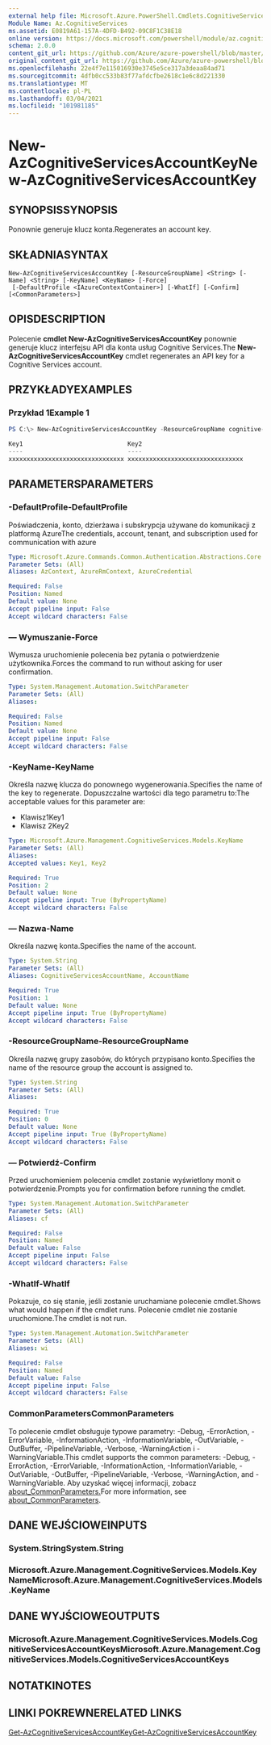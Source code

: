 ```yaml
---
external help file: Microsoft.Azure.PowerShell.Cmdlets.CognitiveServices.dll-Help.xml
Module Name: Az.CognitiveServices
ms.assetid: E0819A61-157A-4DFD-B492-09C8F1C38E18
online version: https://docs.microsoft.com/powershell/module/az.cognitiveservices/new-azcognitiveservicesaccountkey
schema: 2.0.0
content_git_url: https://github.com/Azure/azure-powershell/blob/master/src/CognitiveServices/CognitiveServices/help/New-AzCognitiveServicesAccountKey.md
original_content_git_url: https://github.com/Azure/azure-powershell/blob/master/src/CognitiveServices/CognitiveServices/help/New-AzCognitiveServicesAccountKey.md
ms.openlocfilehash: 22e4f7e115016930e3745e5ce317a3deaa84ad71
ms.sourcegitcommit: 4dfb0cc533b83f77afdcfbe2618c1e6c8d221330
ms.translationtype: MT
ms.contentlocale: pl-PL
ms.lasthandoff: 03/04/2021
ms.locfileid: "101981185"
---
```

# <span data-ttu-id="8b2f8-101">New-AzCognitiveServicesAccountKey</span><span class="sxs-lookup"><span data-stu-id="8b2f8-101">New-AzCognitiveServicesAccountKey</span></span>

## <span data-ttu-id="8b2f8-102">SYNOPSIS</span><span class="sxs-lookup"><span data-stu-id="8b2f8-102">SYNOPSIS</span></span>
<span data-ttu-id="8b2f8-103">Ponownie generuje klucz konta.</span><span class="sxs-lookup"><span data-stu-id="8b2f8-103">Regenerates an account key.</span></span>

## <span data-ttu-id="8b2f8-104">SKŁADNIA</span><span class="sxs-lookup"><span data-stu-id="8b2f8-104">SYNTAX</span></span>

```
New-AzCognitiveServicesAccountKey [-ResourceGroupName] <String> [-Name] <String> [-KeyName] <KeyName> [-Force]
 [-DefaultProfile <IAzureContextContainer>] [-WhatIf] [-Confirm] [<CommonParameters>]
```

## <span data-ttu-id="8b2f8-105">OPIS</span><span class="sxs-lookup"><span data-stu-id="8b2f8-105">DESCRIPTION</span></span>
<span data-ttu-id="8b2f8-106">Polecenie **cmdlet New-AzCognitiveServicesAccountKey** ponownie generuje klucz interfejsu API dla konta usług Cognitive Services.</span><span class="sxs-lookup"><span data-stu-id="8b2f8-106">The **New-AzCognitiveServicesAccountKey** cmdlet regenerates an API key for a Cognitive Services account.</span></span>

## <span data-ttu-id="8b2f8-107">PRZYKŁADY</span><span class="sxs-lookup"><span data-stu-id="8b2f8-107">EXAMPLES</span></span>

### <span data-ttu-id="8b2f8-108">Przykład 1</span><span class="sxs-lookup"><span data-stu-id="8b2f8-108">Example 1</span></span>
```powershell
PS C:\> New-AzCognitiveServicesAccountKey -ResourceGroupName cognitive-services-resource-group -name myluis -keyname Key1

Key1                             Key2
----                             ----
xxxxxxxxxxxxxxxxxxxxxxxxxxxxxxxx xxxxxxxxxxxxxxxxxxxxxxxxxxxxxxxx
```

## <span data-ttu-id="8b2f8-109">PARAMETERS</span><span class="sxs-lookup"><span data-stu-id="8b2f8-109">PARAMETERS</span></span>

### <span data-ttu-id="8b2f8-110">-DefaultProfile</span><span class="sxs-lookup"><span data-stu-id="8b2f8-110">-DefaultProfile</span></span>
<span data-ttu-id="8b2f8-111">Poświadczenia, konto, dzierżawa i subskrypcja używane do komunikacji z platformą Azure</span><span class="sxs-lookup"><span data-stu-id="8b2f8-111">The credentials, account, tenant, and subscription used for communication with azure</span></span>

```yaml
Type: Microsoft.Azure.Commands.Common.Authentication.Abstractions.Core.IAzureContextContainer
Parameter Sets: (All)
Aliases: AzContext, AzureRmContext, AzureCredential

Required: False
Position: Named
Default value: None
Accept pipeline input: False
Accept wildcard characters: False
```

### <span data-ttu-id="8b2f8-112">— Wymuszanie</span><span class="sxs-lookup"><span data-stu-id="8b2f8-112">-Force</span></span>
<span data-ttu-id="8b2f8-113">Wymusza uruchomienie polecenia bez pytania o potwierdzenie użytkownika.</span><span class="sxs-lookup"><span data-stu-id="8b2f8-113">Forces the command to run without asking for user confirmation.</span></span>

```yaml
Type: System.Management.Automation.SwitchParameter
Parameter Sets: (All)
Aliases:

Required: False
Position: Named
Default value: None
Accept pipeline input: False
Accept wildcard characters: False
```

### <span data-ttu-id="8b2f8-114">-KeyName</span><span class="sxs-lookup"><span data-stu-id="8b2f8-114">-KeyName</span></span>
<span data-ttu-id="8b2f8-115">Określa nazwę klucza do ponownego wygenerowania.</span><span class="sxs-lookup"><span data-stu-id="8b2f8-115">Specifies the name of the key to regenerate.</span></span>
<span data-ttu-id="8b2f8-116">Dopuszczalne wartości dla tego parametru to:</span><span class="sxs-lookup"><span data-stu-id="8b2f8-116">The acceptable values for this parameter are:</span></span>
- <span data-ttu-id="8b2f8-117">Klawisz1</span><span class="sxs-lookup"><span data-stu-id="8b2f8-117">Key1</span></span>
- <span data-ttu-id="8b2f8-118">Klawisz 2</span><span class="sxs-lookup"><span data-stu-id="8b2f8-118">Key2</span></span>

```yaml
Type: Microsoft.Azure.Management.CognitiveServices.Models.KeyName
Parameter Sets: (All)
Aliases:
Accepted values: Key1, Key2

Required: True
Position: 2
Default value: None
Accept pipeline input: True (ByPropertyName)
Accept wildcard characters: False
```

### <span data-ttu-id="8b2f8-119">— Nazwa</span><span class="sxs-lookup"><span data-stu-id="8b2f8-119">-Name</span></span>
<span data-ttu-id="8b2f8-120">Określa nazwę konta.</span><span class="sxs-lookup"><span data-stu-id="8b2f8-120">Specifies the name of the account.</span></span>

```yaml
Type: System.String
Parameter Sets: (All)
Aliases: CognitiveServicesAccountName, AccountName

Required: True
Position: 1
Default value: None
Accept pipeline input: True (ByPropertyName)
Accept wildcard characters: False
```

### <span data-ttu-id="8b2f8-121">-ResourceGroupName</span><span class="sxs-lookup"><span data-stu-id="8b2f8-121">-ResourceGroupName</span></span>
<span data-ttu-id="8b2f8-122">Określa nazwę grupy zasobów, do których przypisano konto.</span><span class="sxs-lookup"><span data-stu-id="8b2f8-122">Specifies the name of the resource group the account is assigned to.</span></span>

```yaml
Type: System.String
Parameter Sets: (All)
Aliases:

Required: True
Position: 0
Default value: None
Accept pipeline input: True (ByPropertyName)
Accept wildcard characters: False
```

### <span data-ttu-id="8b2f8-123">— Potwierdź</span><span class="sxs-lookup"><span data-stu-id="8b2f8-123">-Confirm</span></span>
<span data-ttu-id="8b2f8-124">Przed uruchomieniem polecenia cmdlet zostanie wyświetlony monit o potwierdzenie.</span><span class="sxs-lookup"><span data-stu-id="8b2f8-124">Prompts you for confirmation before running the cmdlet.</span></span>

```yaml
Type: System.Management.Automation.SwitchParameter
Parameter Sets: (All)
Aliases: cf

Required: False
Position: Named
Default value: False
Accept pipeline input: False
Accept wildcard characters: False
```

### <span data-ttu-id="8b2f8-125">-WhatIf</span><span class="sxs-lookup"><span data-stu-id="8b2f8-125">-WhatIf</span></span>
<span data-ttu-id="8b2f8-126">Pokazuje, co się stanie, jeśli zostanie uruchamiane polecenie cmdlet.</span><span class="sxs-lookup"><span data-stu-id="8b2f8-126">Shows what would happen if the cmdlet runs.</span></span>
<span data-ttu-id="8b2f8-127">Polecenie cmdlet nie zostanie uruchomione.</span><span class="sxs-lookup"><span data-stu-id="8b2f8-127">The cmdlet is not run.</span></span>

```yaml
Type: System.Management.Automation.SwitchParameter
Parameter Sets: (All)
Aliases: wi

Required: False
Position: Named
Default value: False
Accept pipeline input: False
Accept wildcard characters: False
```

### <span data-ttu-id="8b2f8-128">CommonParameters</span><span class="sxs-lookup"><span data-stu-id="8b2f8-128">CommonParameters</span></span>
<span data-ttu-id="8b2f8-129">To polecenie cmdlet obsługuje typowe parametry: -Debug, -ErrorAction, -ErrorVariable, -InformationAction, -InformationVariable, -OutVariable, -OutBuffer, -PipelineVariable, -Verbose, -WarningAction i -WarningVariable.</span><span class="sxs-lookup"><span data-stu-id="8b2f8-129">This cmdlet supports the common parameters: -Debug, -ErrorAction, -ErrorVariable, -InformationAction, -InformationVariable, -OutVariable, -OutBuffer, -PipelineVariable, -Verbose, -WarningAction, and -WarningVariable.</span></span> <span data-ttu-id="8b2f8-130">Aby uzyskać więcej informacji, zobacz [about_CommonParameters.](http://go.microsoft.com/fwlink/?LinkID=113216)</span><span class="sxs-lookup"><span data-stu-id="8b2f8-130">For more information, see [about_CommonParameters](http://go.microsoft.com/fwlink/?LinkID=113216).</span></span>

## <span data-ttu-id="8b2f8-131">DANE WEJŚCIOWE</span><span class="sxs-lookup"><span data-stu-id="8b2f8-131">INPUTS</span></span>

### <span data-ttu-id="8b2f8-132">System.String</span><span class="sxs-lookup"><span data-stu-id="8b2f8-132">System.String</span></span>

### <span data-ttu-id="8b2f8-133">Microsoft.Azure.Management.CognitiveServices.Models.KeyName</span><span class="sxs-lookup"><span data-stu-id="8b2f8-133">Microsoft.Azure.Management.CognitiveServices.Models.KeyName</span></span>

## <span data-ttu-id="8b2f8-134">DANE WYJŚCIOWE</span><span class="sxs-lookup"><span data-stu-id="8b2f8-134">OUTPUTS</span></span>

### <span data-ttu-id="8b2f8-135">Microsoft.Azure.Management.CognitiveServices.Models.CognitiveServicesAccountKeys</span><span class="sxs-lookup"><span data-stu-id="8b2f8-135">Microsoft.Azure.Management.CognitiveServices.Models.CognitiveServicesAccountKeys</span></span>

## <span data-ttu-id="8b2f8-136">NOTATKI</span><span class="sxs-lookup"><span data-stu-id="8b2f8-136">NOTES</span></span>

## <span data-ttu-id="8b2f8-137">LINKI POKREWNE</span><span class="sxs-lookup"><span data-stu-id="8b2f8-137">RELATED LINKS</span></span>

[<span data-ttu-id="8b2f8-138">Get-AzCognitiveServicesAccountKey</span><span class="sxs-lookup"><span data-stu-id="8b2f8-138">Get-AzCognitiveServicesAccountKey</span></span>](./Get-AzCognitiveServicesAccountKey.md)


